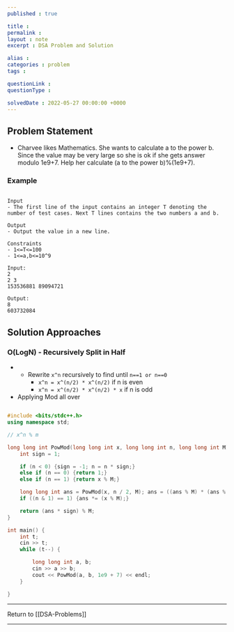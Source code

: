 ```yaml
---
published : true

title : 
permalink : 
layout : note
excerpt : DSA Problem and Solution

alias : 
categories : problem
tags : 

questionLink : 
questionType : 

solvedDate : 2022-05-27 00:00:00 +0000
---
```


## Problem Statement

- Charvee likes Mathematics. She wants to calculate a to the power b. Since the value may be very large so she is ok if she gets answer modulo 1e9+7. Help her calculate (a to the power b)%(1e9+7).

### Example

```

Input
- The first line of the input contains an integer T denoting the number of test cases. Next T lines contains the two numbers a and b.

Output
- Output the value in a new line.

Constraints
- 1<=T<=100
- 1<=a,b<=10^9

Input:
2
2 3
153536881 89094721

Output:
8
603732084

```

## Solution Approaches

### O(LogN) - Recursively Split in Half

- - Rewrite `x^n` recursively to find until `n==1 or n==0`
	- `x^n = x^(n/2) * x^(n/2)` if n is even 
	- `x^n = x^(n/2) * x^(n/2) * x` if n is odd 
- Applying Mod all over 

```cpp

#include <bits/stdc++.h>
using namespace std;

// x^n % m

long long int PowMod(long long int x, long long int n, long long int M) {
	int sign = 1;

	if (n < 0) {sign = -1; n = n * sign;}
	else if (n == 0) {return 1;}
	else if (n == 1) {return x % M;}

	long long int ans = PowMod(x, n / 2, M); ans = ((ans % M) * (ans % M)) % M;
	if ((n & 1) == 1) {ans *= (x % M);}

	return (ans * sign) % M;
}

int main() {
	int t;
	cin >> t;
	while (t--) {

		long long int a, b;
		cin >> a >> b;
		cout << PowMod(a, b, 1e9 + 7) << endl;
	}

}


```

---

Return to [[DSA-Problems]]

---
